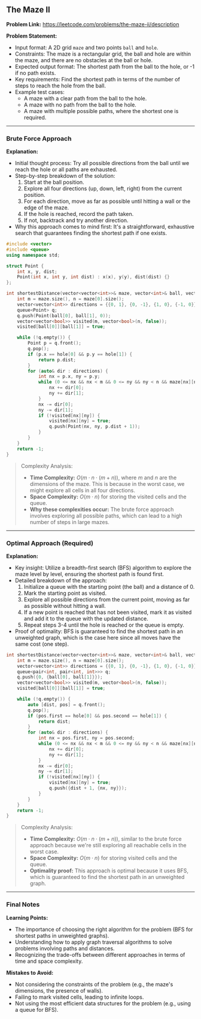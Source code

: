 ## The Maze II

**Problem Link:** https://leetcode.com/problems/the-maze-ii/description

**Problem Statement:**
- Input format: A 2D grid `maze` and two points `ball` and `hole`.
- Constraints: The maze is a rectangular grid, the ball and hole are within the maze, and there are no obstacles at the ball or hole.
- Expected output format: The shortest path from the ball to the hole, or -1 if no path exists.
- Key requirements: Find the shortest path in terms of the number of steps to reach the hole from the ball.
- Example test cases:
  - A maze with a clear path from the ball to the hole.
  - A maze with no path from the ball to the hole.
  - A maze with multiple possible paths, where the shortest one is required.

---

### Brute Force Approach

**Explanation:**
- Initial thought process: Try all possible directions from the ball until we reach the hole or all paths are exhausted.
- Step-by-step breakdown of the solution:
  1. Start at the ball position.
  2. Explore all four directions (up, down, left, right) from the current position.
  3. For each direction, move as far as possible until hitting a wall or the edge of the maze.
  4. If the hole is reached, record the path taken.
  5. If not, backtrack and try another direction.
- Why this approach comes to mind first: It's a straightforward, exhaustive search that guarantees finding the shortest path if one exists.

```cpp
#include <vector>
#include <queue>
using namespace std;

struct Point {
    int x, y, dist;
    Point(int x, int y, int dist) : x(x), y(y), dist(dist) {}
};

int shortestDistance(vector<vector<int>>& maze, vector<int>& ball, vector<int>& hole) {
    int m = maze.size(), n = maze[0].size();
    vector<vector<int>> directions = {{0, 1}, {0, -1}, {1, 0}, {-1, 0}};
    queue<Point> q;
    q.push(Point(ball[0], ball[1], 0));
    vector<vector<bool>> visited(m, vector<bool>(n, false));
    visited[ball[0]][ball[1]] = true;

    while (!q.empty()) {
        Point p = q.front();
        q.pop();
        if (p.x == hole[0] && p.y == hole[1]) {
            return p.dist;
        }
        for (auto& dir : directions) {
            int nx = p.x, ny = p.y;
            while (0 <= nx && nx < m && 0 <= ny && ny < n && maze[nx][ny] == 0) {
                nx += dir[0];
                ny += dir[1];
            }
            nx -= dir[0];
            ny -= dir[1];
            if (!visited[nx][ny]) {
                visited[nx][ny] = true;
                q.push(Point(nx, ny, p.dist + 1));
            }
        }
    }
    return -1;
}
```

> Complexity Analysis:
> - **Time Complexity:** $O(m \cdot n \cdot (m + n))$, where $m$ and $n$ are the dimensions of the maze. This is because in the worst case, we might explore all cells in all four directions.
> - **Space Complexity:** $O(m \cdot n)$ for storing the visited cells and the queue.
> - **Why these complexities occur:** The brute force approach involves exploring all possible paths, which can lead to a high number of steps in large mazes.

---

### Optimal Approach (Required)

**Explanation:**
- Key insight: Utilize a breadth-first search (BFS) algorithm to explore the maze level by level, ensuring the shortest path is found first.
- Detailed breakdown of the approach:
  1. Initialize a queue with the starting point (the ball) and a distance of 0.
  2. Mark the starting point as visited.
  3. Explore all possible directions from the current point, moving as far as possible without hitting a wall.
  4. If a new point is reached that has not been visited, mark it as visited and add it to the queue with the updated distance.
  5. Repeat steps 3-4 until the hole is reached or the queue is empty.
- Proof of optimality: BFS is guaranteed to find the shortest path in an unweighted graph, which is the case here since all moves have the same cost (one step).

```cpp
int shortestDistance(vector<vector<int>>& maze, vector<int>& ball, vector<int>& hole) {
    int m = maze.size(), n = maze[0].size();
    vector<vector<int>> directions = {{0, 1}, {0, -1}, {1, 0}, {-1, 0}};
    queue<pair<int, pair<int, int>>> q;
    q.push({0, {ball[0], ball[1]}});
    vector<vector<bool>> visited(m, vector<bool>(n, false));
    visited[ball[0]][ball[1]] = true;

    while (!q.empty()) {
        auto [dist, pos] = q.front();
        q.pop();
        if (pos.first == hole[0] && pos.second == hole[1]) {
            return dist;
        }
        for (auto& dir : directions) {
            int nx = pos.first, ny = pos.second;
            while (0 <= nx && nx < m && 0 <= ny && ny < n && maze[nx][ny] == 0) {
                nx += dir[0];
                ny += dir[1];
            }
            nx -= dir[0];
            ny -= dir[1];
            if (!visited[nx][ny]) {
                visited[nx][ny] = true;
                q.push({dist + 1, {nx, ny}});
            }
        }
    }
    return -1;
}
```

> Complexity Analysis:
> - **Time Complexity:** $O(m \cdot n \cdot (m + n))$, similar to the brute force approach because we're still exploring all reachable cells in the worst case.
> - **Space Complexity:** $O(m \cdot n)$ for storing visited cells and the queue.
> - **Optimality proof:** This approach is optimal because it uses BFS, which is guaranteed to find the shortest path in an unweighted graph.

---

### Final Notes

**Learning Points:**
- The importance of choosing the right algorithm for the problem (BFS for shortest paths in unweighted graphs).
- Understanding how to apply graph traversal algorithms to solve problems involving paths and distances.
- Recognizing the trade-offs between different approaches in terms of time and space complexity.

**Mistakes to Avoid:**
- Not considering the constraints of the problem (e.g., the maze's dimensions, the presence of walls).
- Failing to mark visited cells, leading to infinite loops.
- Not using the most efficient data structures for the problem (e.g., using a queue for BFS).